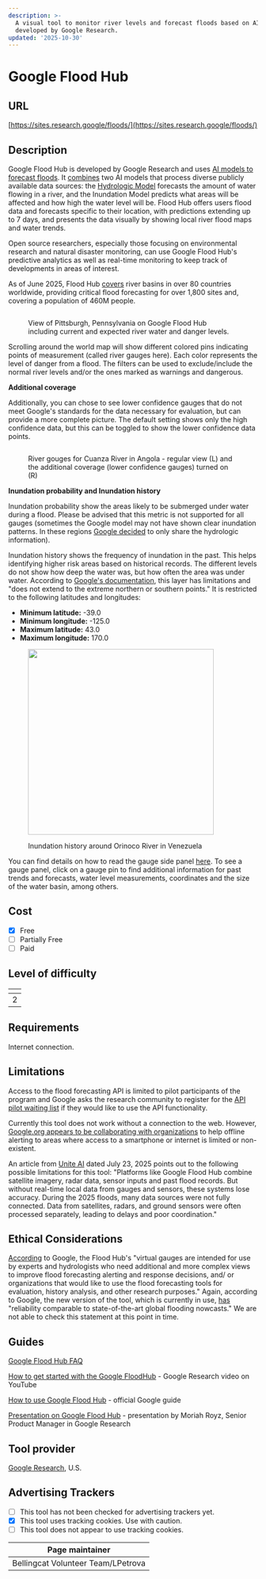 ```yaml
---
description: >-
  A visual tool to monitor river levels and forecast floods based on AI models
  developed by Google Research.
updated: '2025-10-30'
---
```


# Google Flood Hub

## URL

[https://sites.research.google/floods/](https://sites.research.google/floods/)

## Description

Google Flood Hub is developed by Google Research and uses [AI models to forecast floods](https://www.nature.com/articles/s41586-024-07145-1). It [combines](https://sites.research.google/gr/floodforecasting/) two AI models that process diverse publicly available data sources: the [Hydrologic Model](https://sites.research.google/gr/floodforecasting/hydrology-model/) forecasts the amount of water flowing in a river, and the Inundation Model predicts what areas will be affected and how high the water level will be. Flood Hub offers users flood data and forecasts specific to their location, with predictions extending up to 7 days, and presents the data visually by showing local river flood maps and water trends.

Open source researchers, especially those focusing on environmental research and natural disaster monitoring, can use Google Flood Hub's predictive analytics as well as real-time monitoring to keep track of developments in areas of interest.&#x20;

As of June 2025, Flood Hub [covers](https://sites.research.google/gr/floodforecasting/) river basins in over 80 countries worldwide, providing critical flood forecasting for over 1,800 sites and, covering a population of 460M people.

<figure><img src=".gitbook/assets/Screenshot 2024-11-21 at 4.18.55 PM.png" alt=""><figcaption><p>View of Pittsburgh, Pennsylvania on Google Flood Hub including current and expected river water and danger levels. </p></figcaption></figure>

Scrolling around the world map will show different colored pins indicating points of measurement (called river gauges here). Each color represents the level of danger from a flood. The filters can be used to exclude/include the normal river levels and/or the ones marked as warnings and dangerous.

**Additional coverage**

Additionally, you can chose to see lower confidence gauges that do not meet Google's standards for the data necessary for evaluation, but can provide a more complete picture. The default setting shows only the high confidence data, but this can be toggled to show the lower confidence data points.&#x20;

<figure><img src=".gitbook/assets/Screenshot 2025-02-25 at 8.29.32 PM.png" alt=""><figcaption><p>River gouges for Cuanza River in Angola - regular view (L) and the additional coverage (lower confidence gauges) turned on (R)</p></figcaption></figure>

**Inundation probability and Inundation history**

Inundation probability show the areas likely to be submerged under water during a flood. Please be advised that this metric is not supported for all gauges (sometimes the Google model may not have shown clear inundation patterns. In these regions [Google decided](https://support.google.com/flood-hub/answer/15637289) to only share the hydrologic information).&#x20;

Inundation history shows the frequency of inundation in the past. This helps identifying higher risk areas based on historical records. The different levels do not show how deep the water was, but how often the area was under water. According to [Google's documentation](https://support.google.com/flood-hub/#topic=15637286), this layer has limitations and "does not extend to the extreme northern or southern points." It is restricted to the following latitudes and longitudes:

* **Minimum latitude:** -39.0
* **Minimum longitude:** -125.0
* **Maximum latitude:** 43.0
* **Maximum longitude:** 170.0

<figure><img src=".gitbook/assets/Screenshot 2025-02-25 at 8.54.59 PM.png" alt="" width="375"><figcaption><p>Inundation history around Orinoco River in Venezuela</p></figcaption></figure>

You can find details on how to read the gauge side panel [here](https://support.google.com/flood-hub/answer/15636998?hl=en\&ref_topic=15636596\&sjid=7162562628577014661-EU). To see a gauge panel, click on a gauge pin to find additional information for past trends and forecasts, water level measurements, coordinates and the size of the water basin, among others.&#x20;

## Cost

* [x] Free
* [ ] Partially Free
* [ ] Paid

## Level of difficulty

<table><thead><tr><th data-type="rating" data-max="5"></th></tr></thead><tbody><tr><td>2</td></tr></tbody></table>

## Requirements

Internet connection.

## Limitations

Access to the flood forecasting API is limited to pilot participants of the program and Google asks the research community to register for the [API pilot waiting list](https://docs.google.com/forms/d/e/1FAIpQLSfcKhe3CHsncM-_NQ66zLheEfXKnNbDPBtuIT7BSYCqYkmOaA/viewform) if they would like to use the API functionality.

Currently this tool does not work without a connection to the web. However, [Google.org appears to be collaborating with organizations](https://blog.google/outreach-initiatives/sustainability/flood-hub-ai-flood-forecasting-more-countries/) to help offline alerting to areas where access to a smartphone or internet is limited or non-existent.

An article from [Unite AI](https://www.unite.ai/why-ai-failed-during-the-2025-texas-floods-key-lessons-for-disaster-management/) dated July 23, 2025 points out to the following possible limitations for this tool: "Platforms like Google Flood Hub combine satellite imagery, radar data, sensor inputs and past flood records. But without real-time local data from gauges and sensors, these systems lose accuracy. During the 2025 floods, many data sources were not fully connected. Data from satellites, radars, and ground sensors were often processed separately, leading to delays and poor coordination."&#x20;

## Ethical Considerations

[According](https://sites.research.google/gr/floodforecasting/flood-hub-expert-mode/) to Google, the Flood Hub's "virtual gauges are intended for use by experts and hydrologists who need additional and more complex views to improve flood forecasting alerting and response decisions, and/ or organizations that would like to use the flood forecasting tools for evaluation, history analysis, and other research purposes." Again, according to Google, the new version of the tool, which is currently in use, [has](https://blog.google/technology/ai/expanding-flood-forecasting-coverage-helping-partners/) "reliability comparable to state-of-the-art global flooding nowcasts." We are not able to check this statement at this point in time.

## Guides

[Google Flood Hub FAQ](https://sites.research.google/gr/floodforecasting/resources/)

[How to get started with the Google FloodHub](https://www.youtube.com/watch?v=Klu3zlbUy0Y) - Google Research video on YouTube

[How to use Google Flood Hub](https://support.google.com/flood-hub/#topic=15636596) - official Google guide

[Presentation on Google Flood Hub](https://www.youtube.com/watch?v=YKZlc7Fk6ik) - presentation by Moriah Royz, Senior Product Manager in Google Research

## Tool provider

[Google Research](https://research.google/), U.S.

## Advertising Trackers

* [ ] This tool has not been checked for advertising trackers yet.
* [x] This tool uses tracking cookies. Use with caution.
* [ ] This tool does not appear to use tracking cookies.

| Page maintainer                    |
| ---------------------------------- |
| Bellingcat Volunteer Team/LPetrova |
